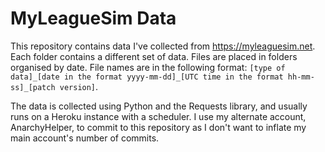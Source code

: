 # MyLeagueSim Data

This repository contains data I've collected from https://myleaguesim.net. Each folder contains a different set of data. Files are placed in folders organised by date. File names are in the following format: `[type of data]_[date in the format yyyy-mm-dd]_[UTC time in the format hh-mm-ss]_[patch version]`.

The data is collected using Python and the Requests library, and usually runs on a Heroku instance with a scheduler. I use my alternate account, AnarchyHelper, to commit to this repository as I don't want to inflate my main account's number of commits.
